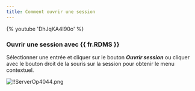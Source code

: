 ```yaml
---
title: Comment ouvrir une session
---
```

{% youtube 'DhJqKA4I90o' %}  

### Ouvrir une session avec {{ fr.RDMS }} 

Sélectionner une entrée et cliquer sur le bouton ***Ouvrir session*** ou cliquer avec le bouton droit de la souris sur la session pour obtenir le menu contextuel.  

![!!ServerOp4044.png](/img/fr/server/ServerOp4044.png) 

